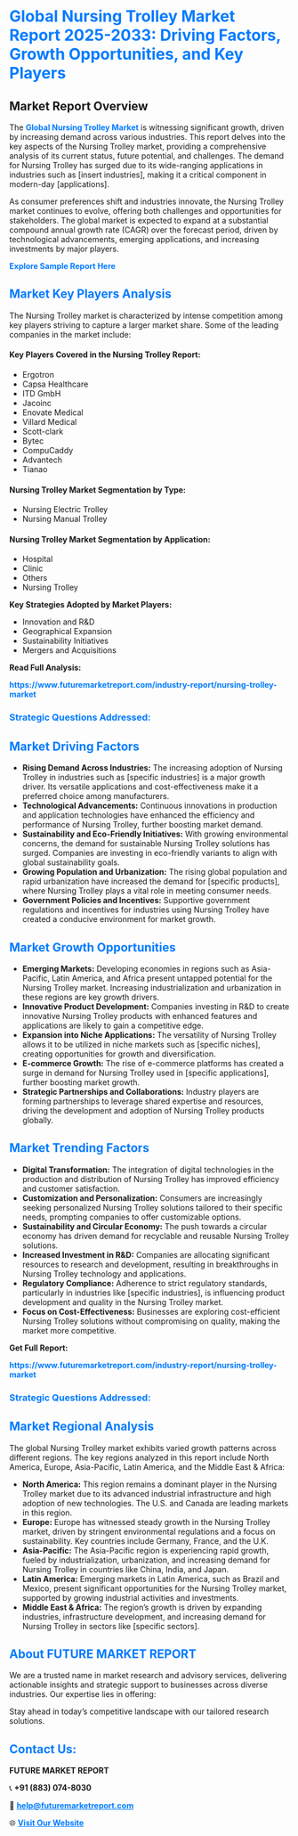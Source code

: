 <h1 style="color: #007BFF;">Global Nursing Trolley Market Report 2025-2033: Driving Factors, Growth Opportunities, and Key Players</h1>

<section id="overview">
<h2>Market Report Overview</h2>
<p>The <a href="https://www.futuremarketreport.com/industry-report/nursing-trolley-market" style="color: #007BFF; text-decoration: none;"><strong>Global Nursing Trolley Market</strong></a> is witnessing significant growth, driven by increasing demand across various industries. This report delves into the key aspects of the Nursing Trolley market, providing a comprehensive analysis of its current status, future potential, and challenges. The demand for Nursing Trolley has surged due to its wide-ranging applications in industries such as [insert industries], making it a critical component in modern-day [applications].</p>
<p>As consumer preferences shift and industries innovate, the Nursing Trolley market continues to evolve, offering both challenges and opportunities for stakeholders. The global market is expected to expand at a substantial compound annual growth rate (CAGR) over the forecast period, driven by technological advancements, emerging applications, and increasing investments by major players.</p>
</section>

<section id="overview">
<p><a href="https://www.futuremarketreport.com/request-sample/reportId=123360" style="color: #007BFF; text-decoration: none;"><strong>Explore Sample Report Here</strong></a></p>
</section>

<section id="key-players">
<h2 style="color: #007BFF;">Market Key Players Analysis</h2>
<p>The Nursing Trolley market is characterized by intense competition among key players striving to capture a larger market share. Some of the leading companies in the market include:</p>
<h4>Key Players Covered in the Nursing Trolley Report:</h4>
<ul><li>Ergotron</li><li>Capsa Healthcare</li><li>ITD GmbH</li><li>Jacoinc</li><li>Enovate Medical</li><li>Villard Medical</li><li>Scott-clark</li><li>Bytec</li><li>CompuCaddy</li><li>Advantech</li><li>Tianao</li></ul>
<h4>Nursing Trolley Market Segmentation by Type:</h4>
<ul><li>Nursing Electric Trolley</li><li>Nursing Manual Trolley</li></ul>

<h4>Nursing Trolley Market Segmentation by Application:</h4>
<ul><li>Hospital</li><li>Clinic</li><li>Others</li><li>Nursing Trolley</li></ul>
<p><strong>Key Strategies Adopted by Market Players:</strong></p>
<ul>
<li>Innovation and R&D</li>
<li>Geographical Expansion</li>
<li>Sustainability Initiatives</li>
<li>Mergers and Acquisitions</li>
</ul>
</section>

<section>
<p><strong>Read Full Analysis: </strong></p><a href="https://www.futuremarketreport.com/industry-report/nursing-trolley-market" style="color: #007BFF; text-decoration: none;"><strong>https://www.futuremarketreport.com/industry-report/nursing-trolley-market</strong></a>
<h3 style="color: #007BFF;">Strategic Questions Addressed:</h3>
</section>

<section id="driving-factors">
<h2 style="color: #007BFF;">Market Driving Factors</h2>
<ul>
<li><strong>Rising Demand Across Industries:</strong> The increasing adoption of Nursing Trolley in industries such as [specific industries] is a major growth driver. Its versatile applications and cost-effectiveness make it a preferred choice among manufacturers.</li>
<li><strong>Technological Advancements:</strong> Continuous innovations in production and application technologies have enhanced the efficiency and performance of Nursing Trolley, further boosting market demand.</li>
<li><strong>Sustainability and Eco-Friendly Initiatives:</strong> With growing environmental concerns, the demand for sustainable Nursing Trolley solutions has surged. Companies are investing in eco-friendly variants to align with global sustainability goals.</li>
<li><strong>Growing Population and Urbanization:</strong> The rising global population and rapid urbanization have increased the demand for [specific products], where Nursing Trolley plays a vital role in meeting consumer needs.</li>
<li><strong>Government Policies and Incentives:</strong> Supportive government regulations and incentives for industries using Nursing Trolley have created a conducive environment for market growth.</li>
</ul>
</section>

<section id="growth-opportunities">
<h2 style="color: #007BFF;">Market Growth Opportunities</h2>
<ul>
<li><strong>Emerging Markets:</strong> Developing economies in regions such as Asia-Pacific, Latin America, and Africa present untapped potential for the Nursing Trolley market. Increasing industrialization and urbanization in these regions are key growth drivers.</li>
<li><strong>Innovative Product Development:</strong> Companies investing in R&D to create innovative Nursing Trolley products with enhanced features and applications are likely to gain a competitive edge.</li>
<li><strong>Expansion into Niche Applications:</strong> The versatility of Nursing Trolley allows it to be utilized in niche markets such as [specific niches], creating opportunities for growth and diversification.</li>
<li><strong>E-commerce Growth:</strong> The rise of e-commerce platforms has created a surge in demand for Nursing Trolley used in [specific applications], further boosting market growth.</li>
<li><strong>Strategic Partnerships and Collaborations:</strong> Industry players are forming partnerships to leverage shared expertise and resources, driving the development and adoption of Nursing Trolley products globally.</li>
</ul>
</section>

<section id="trending-factors">
<h2 style="color: #007BFF;">Market Trending Factors</h2>
<ul>
<li><strong>Digital Transformation:</strong> The integration of digital technologies in the production and distribution of Nursing Trolley has improved efficiency and customer satisfaction.</li>
<li><strong>Customization and Personalization:</strong> Consumers are increasingly seeking personalized Nursing Trolley solutions tailored to their specific needs, prompting companies to offer customizable options.</li>
<li><strong>Sustainability and Circular Economy:</strong> The push towards a circular economy has driven demand for recyclable and reusable Nursing Trolley solutions.</li>
<li><strong>Increased Investment in R&D:</strong> Companies are allocating significant resources to research and development, resulting in breakthroughs in Nursing Trolley technology and applications.</li>
<li><strong>Regulatory Compliance:</strong> Adherence to strict regulatory standards, particularly in industries like [specific industries], is influencing product development and quality in the Nursing Trolley market.</li>
<li><strong>Focus on Cost-Effectiveness:</strong> Businesses are exploring cost-efficient Nursing Trolley solutions without compromising on quality, making the market more competitive.</li>
</ul>
</section>

<section>
<p><strong>Get Full Report: </strong></p><a href="https://www.futuremarketreport.com/industry-report/nursing-trolley-market" style="color: #007BFF; text-decoration: none;"><strong>https://www.futuremarketreport.com/industry-report/nursing-trolley-market</strong></a>
<h3 style="color: #007BFF;">Strategic Questions Addressed:</h3>
</section>


<section id="regional-analysis">
<h2 style="color: #007BFF;">Market Regional Analysis</h2>
<p>The global Nursing Trolley market exhibits varied growth patterns across different regions. The key regions analyzed in this report include North America, Europe, Asia-Pacific, Latin America, and the Middle East & Africa:</p>
<ul>
<li><strong>North America:</strong> This region remains a dominant player in the Nursing Trolley market due to its advanced industrial infrastructure and high adoption of new technologies. The U.S. and Canada are leading markets in this region.</li>
<li><strong>Europe:</strong> Europe has witnessed steady growth in the Nursing Trolley market, driven by stringent environmental regulations and a focus on sustainability. Key countries include Germany, France, and the U.K.</li>
<li><strong>Asia-Pacific:</strong> The Asia-Pacific region is experiencing rapid growth, fueled by industrialization, urbanization, and increasing demand for Nursing Trolley in countries like China, India, and Japan.</li>
<li><strong>Latin America:</strong> Emerging markets in Latin America, such as Brazil and Mexico, present significant opportunities for the Nursing Trolley market, supported by growing industrial activities and investments.</li>
<li><strong>Middle East & Africa:</strong> The region’s growth is driven by expanding industries, infrastructure development, and increasing demand for Nursing Trolley in sectors like [specific sectors].</li>
</ul>
</section>

<footer>
<h2 style="color: #007BFF;">About FUTURE MARKET REPORT</h2>
<p>We are a trusted name in market research and advisory services, delivering actionable insights and strategic support to businesses across diverse industries. Our expertise lies in offering:</p>

<p>Stay ahead in today’s competitive landscape with our tailored research solutions.</p>

<h2 style="color: #007BFF;">Contact Us:</h2>
<p><strong>FUTURE MARKET REPORT</strong></p>
<p>📞 <strong>+91 (883) 074-8030</strong></p>
<p>📧 <strong><a href="mailto:help@futuremarketreport.com" style="color: #007BFF;">help@futuremarketreport.com</a></strong></p>
<p>🌐 <strong><a href="https://www.futuremarketreport.com/" style="color: #007BFF;">Visit Our Website</a></strong></p>
</footer>